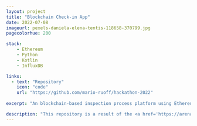 ```yaml
---
layout: project
title: "Blockchain Check-in App"
date: 2022-07-08
imageurl: pexels-daniela-elena-tentis-118658-370799.jpg
pagecolorhue: 200

stack:
    - Ethereum
    - Python
    - Kotlin
    - InfluxDB

links:
  - text: "Repository"
    icon: "code"
    url: "https://github.com/mario-ruoff/hackathon-2022"
    
excerpt: "An blockchain-based inspection process platform using Ethereum"

description: "This repository is a result of the <a href='https://arena2036.de/en'>ARENA 2036</a> Hackathon in 2022. It aims to create a blockchain-based platform to enable proof of presence for inspection processes. Completed inspections are signed and signed via smart contracts."
---
```



